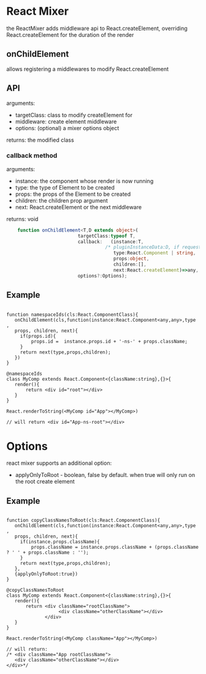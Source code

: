 # React Mixer

the ReactMixer adds middleware api to React.createElement,
overriding React.createElement for the duration of the render

## onChildElement

allows registering a middlewares to modify React.createElement


## API


arguments:
- targetClass: class to modify createElement for
- middleware:    create element middleware
- options:     (optional) a mixer options object

returns: the modified class

### callback method

arguments:
- instance: the component whose render is now running
- type: the type of Element to be created
- props: the props of the Element to be created
- children: the children prop argument
- next: React.createElement or the next middleware

returns: void
```ts
    function onChildElement<T,D extends object>(
                          targetClass:typeof T,
                          callback:   (instance:T,
                                    /* pluginInstanceData:D, if requested in options */
                                       type:React.Component | string,
                                       props:object,
                                       children:[],
                                       next:React.createElement)=>any,
                          options?:Options);

 ```

 ## Example


 ```tsx

 function namespaceIds(cls:React.ComponentClass){
    onChildElement(cls,function(instance:React.Component<any,any>,type ,
    props, children, next){
      if(props.id){
          props.id =  instance.props.id + '-ns-' + props.className;
      }
      return next(type,props,children);
    })
 }

@namespaceIds
class MyComp extends React.Component<{className:string},{}>{
    render(){
        return <div id="root"></div>
    }
}

React.renderToString(<MyComp id="App"></MyComp>)

// will return <div id="App-ns-root"></div>
```


# Options

react mixer supports an additional option:

- applyOnlyToRoot - boolean, false by default. when true will only run on the root create element



 ## Example


 ```tsx

 function copyClassNamesToRoot(cls:React.ComponentClass){
    onChildElement(cls,function(instance:React.Component<any,any>,type ,
    props, children, next){
      if(instance.props.className){
          props.className = instance.props.className + (props.className ? ' ' + props.className : '');
      }
      return next(type,props,children);
    },
    {applyOnlyToRoot:true})
 }

@copyClassNamesToRoot
class MyComp extends React.Component<{className:string},{}>{
    render(){
        return <div className="rootClassName">
                    <div className="otherClassName"></div>
               </div>
    }
}

React.renderToString(<MyComp className="App"></MyComp>)

// will return:
/* <div className="App rootClassName">
    <div className="otherClassName"></div>
</div>*/
```
